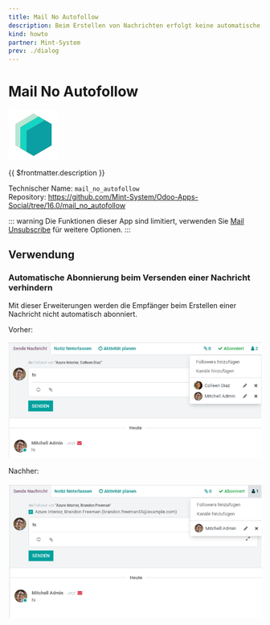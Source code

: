 ```yaml
---
title: Mail No Autofollow
description: Beim Erstellen von Nachrichten erfolgt keine automatische Abonnierung.
kind: howto
partner: Mint-System
prev: ./dialog
---
```


# Mail No Autofollow

![icon_oms_box](attachments/icons_odoo_mint_system.png)

{{ $frontmatter.description }}

Technischer Name: `mail_no_autofollow`\
Repository: <https://github.com/Mint-System/Odoo-Apps-Social/tree/16.0/mail_no_autofollow>

::: warning
Die Funktionen dieser App sind limitiert, verwenden Sie [Mail Unsubscribe](Mail%20Unsubscribe.md) für weitere Optionen.
:::

## Verwendung

### Automatische Abonnierung beim Versenden einer Nachricht verhindern

Mit dieser Erweiterungen werden die Empfänger beim Erstellen einer Nachricht nicht automatisch abonniert.

Vorher:

![](attachments/Mail%20No%20Autofollow%20Before.png)

Nachher:

![](attachments/Mail%20No%20Autofollow%20After.png)
